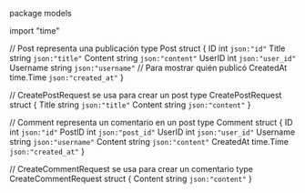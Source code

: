 package models

import "time"

// Post representa una publicación
type Post struct {
	ID        int       `json:"id"`
	Title     string    `json:"title"`
	Content   string    `json:"content"`
	UserID    int       `json:"user_id"`
	Username  string    `json:"username"` // Para mostrar quién publicó
	CreatedAt time.Time `json:"created_at"`
}

// CreatePostRequest se usa para crear un post
type CreatePostRequest struct {
	Title   string `json:"title"`
	Content string `json:"content"`
}

// Comment representa un comentario en un post
type Comment struct {
	ID        int       `json:"id"`
	PostID    int       `json:"post_id"`
	UserID    int       `json:"user_id"`
	Username  string    `json:"username"`
	Content   string    `json:"content"`
	CreatedAt time.Time `json:"created_at"`
}

// CreateCommentRequest se usa para crear un comentario
type CreateCommentRequest struct {
	Content string `json:"content"`
}